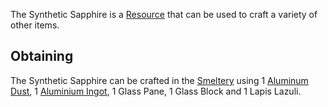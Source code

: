 The Synthetic Sapphire is a [Resource](https://github.com/Slimefun/Slimefun4/wiki/Resources) that can be used to craft a variety of other items.

## Obtaining

The Synthetic Sapphire can be crafted in the [Smeltery](https://github.com/Slimefun/Slimefun4/wiki/Smeltery) using 1 [Aluminum Dust](https://github.com/Slimefun/Slimefun4/wiki/Dusts), 1 [Aluminium Ingot](https://github.com/Slimefun/Slimefun4/wiki/Ingots), 1 Glass Pane, 1 Glass Block and 1 Lapis Lazuli.
